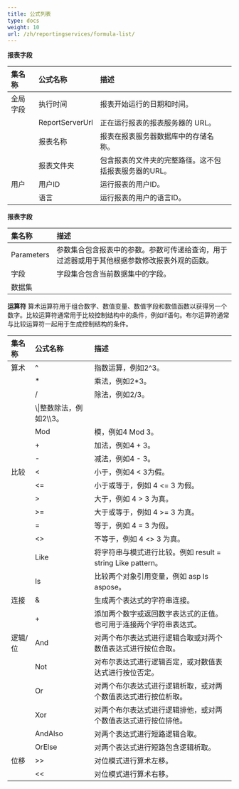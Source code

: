 ```yaml
---
title: 公式列表
type: docs
weight: 10
url: /zh/reportingservices/formula-list/
---
```


**报表字段**

|**集名称** |**公式名称**|**描述**|
| :- | :- | :- |
|全局字段 |执行时间 |报表开始运行的日期和时间。 |
| |ReportServerUrl |正在运行报表的报表服务器的 URL。 |
| |报表名称 |报表在报表服务器数据库中的存储名称。|
| |报表文件夹 |包含报表的文件夹的完整路径。这不包括报表服务器的URL。|
|用户|用户ID|运行报表的用户ID。|
| |语言 |运行报表的用户的语言ID。|
**报表字段**

|**集名称**|**描述**|
| :- | :- |
|Parameters |参数集合包含报表中的参数。参数可传递给查询，用于过滤器或用于其他根据参数修改报表外观的函数。|
|字段|字段集合包含当前数据集中的字段。|
|数据集||
**运算符**
算术运算符用于组合数字、数值变量、数值字段和数值函数以获得另一个数字。比较运算符通常用于比较控制结构中的条件，例如If语句。布尔运算符通常与比较运算符一起用于生成控制结构的条件。

|**集名称**|**公式名称**|**描述**|
| :- | :- | :- |
|算术|^|指数运算，例如2^3。|
| |*|乘法，例如2*3。|
| |/|除法，例如2/3。|
| |\\\|整数除法，例如2\\\3。|
| |Mod|模，例如4 Mod 3。|
| |+|加法，例如4 + 3。|
| |-|减法，例如4 - 3。|
|比较|<|小于，例如4 < 3为假。|
| |<= |小于或等于，例如 4 <= 3 为假。|
| |> |大于，例如 4 > 3 为真。|
| |>= |大于或等于，例如 4 >= 3 为真。|
| |= |等于，例如 4 = 3 为假。|
| |<> |不等于，例如 4 <> 3 为真。|
| |Like |将字符串与模式进行比较。例如 result = string Like pattern。|
| |Is |比较两个对象引用变量，例如 asp Is aspose。|
连接 | & | 生成两个表达式的字符串连接。|
| |+ |添加两个数字或返回数字表达式的正值。也可用于连接两个字符串表达式。|
逻辑/位 |And | 对两个布尔表达式进行逻辑合取或对两个数值表达式进行按位合取。|
| |Not |对布尔表达式进行逻辑否定，或对数值表达式进行按位否定。|
| |Or |对两个布尔表达式进行逻辑析取，或对两个数值表达式进行按位析取。|
| |Xor |对两个布尔表达式进行逻辑排他，或对两个数值表达式进行按位排他。|
| |AndAlso |对两个表达式进行短路逻辑合取。|
| |OrElse |对两个表达式进行短路包含逻辑析取。|
位移 | >> | 对位模式进行算术左移。|
| |<< | 对位模式进行算术右移。|

